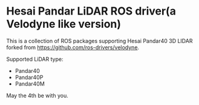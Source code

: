 # Hesai Pandar LiDAR ROS driver(a Velodyne like version)

This is a collection of ROS packages supporting Hesai Pandar40 3D LIDAR forked from https://github.com/ros-drivers/velodyne.

Supported LiDAR type:
* Pandar40
* Pandar40P
* Pandar40M

May the 4th be with you.